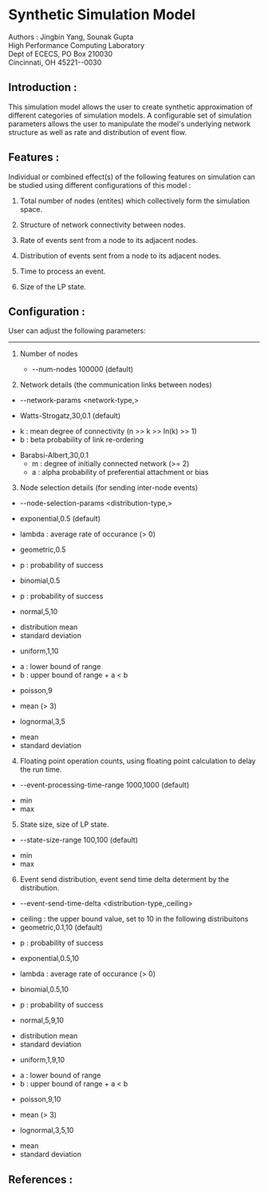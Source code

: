 # Synthetic Simulation Model #

Authors : Jingbin Yang, Sounak Gupta <br>
High Performance Computing Laboratory <br>
Dept of ECECS, PO Box 210030 <br>
Cincinnati, OH  45221--0030 <br>


## Introduction : ##

This simulation model allows the user to create synthetic approximation of different
categories of simulation models. A configurable set of simulation parameters allows
the user to manipulate the model's underlying network structure as well as rate and
distribution of event flow.


## Features : ##

Individual or combined effect(s) of the following features on simulation can be
studied using different configurations of this model :

1. Total number of nodes (entites) which collectively form the simulation space.

2. Structure of network connectivity between nodes.

3. Rate of events sent from a node to its adjacent nodes.

4. Distribution of events sent from a node to its adjacent nodes.

5. Time to process an event.

6. Size of the LP state.


## Configuration : ##

User can adjust the following parameters:
***
1. Number of nodes
    * --num-nodes 100000 (default)
   
2. Network details (the communication links between nodes)
 * --network-params <network-type,<network-params>>
  - Watts-Strogatz,30,0.1 (default)
   + k : mean degree of connectivity (n >> k >> ln(k) >> 1)
   + b : beta probability of link re-ordering
  - Barabsi-Albert,30,0.1
    + m : degree of initially connected network (>= 2)
    + a : alpha probability of preferential attachment or bias

3. Node selection details (for sending inter-node events)
 * --node-selection-params <distribution-type,<distribution-params>>
  - exponential,0.5 (default)
   + lambda : average rate of occurance (> 0)
  - geometric,0.5
   + p : probability of success
  - binomial,0.5
   + p : probability of success
  - normal,5,10
   + distribution mean
   + standard deviation
  - uniform,1,10
   + a : lower bound of range
   + b : upper bound of range
    + a < b
  - poisson,9
   + mean (> 3)
  - lognormal,3,5
   + mean
   + standard deviation

4. Floating point operation counts, using floating point calculation to delay the run time.
 * --event-processing-time-range 1000,1000 (default)
  - min
  - max

5. State size, size of LP state.
 * --state-size-range 100,100 (default)
  - min
  - max

6.  Event send distribution, event send time delta determent by the distribution.
 * --event-send-time-delta <distribution-type,<distribution-params>,ceiling>
  - ceiling : the upper bound value, set to 10 in the following distribuitons
  - geometric,0.1,10 (default)
   + p : probability of success
  - exponential,0.5,10
   + lambda : average rate of occurance (> 0)
  - binomial,0.5,10
   + p : probability of success
  - normal,5,9,10
   + distribution mean
   + standard deviation
  - uniform,1,9,10
   + a : lower bound of range
   + b : upper bound of range
    + a < b
  - poisson,9,10
   + mean (> 3)
  - lognormal,3,5,10
   + mean
   + standard deviation


## References : ##

